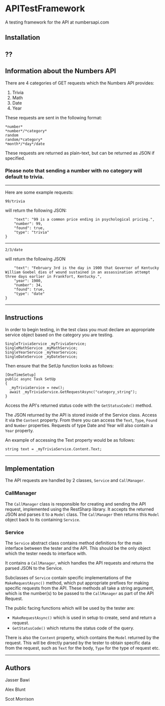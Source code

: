 # APITestFramework
A testing framework for the API at numbersapi.com

## Installation

??
---
## Information about the Numbers API

There are 4 categories of GET requests which the Numbers API provides:
1. Trivia
2. Math
3. Date
4. Year

These requests are sent in the following format:
```
*number*
*number*/*category*
random
random/*category*
*month*/*day*/date
```
These requests are returned as plain-text, but can be returned as JSON if specified.

### **Please note that sending a number with no category will default to trivia.**
---
Here are some example requests:
```
99/trivia
```
will return the following JSON:

```{
    "text": "99 is a common price ending in psychological pricing.",
    "number": 99,
    "found": true,
    "type": "trivia"
}
```
---
```
2/3/date
```
will return the following JSON
```{
    "text": "February 3rd is the day in 1900 that Governor of Kentucky William Goebel dies of wound sustained in an assassination attempt three days earlier in Frankfort, Kentucky.",
    "year": 1900,
    "number": 34,
    "found": true,
    "type": "date"
}
```
---
## Instructions

In order to begin testing, in the test class you must declare an appropriate service object based on the category you are testing.
```
SingleTriviaService _myTriviaService;
SingleMathService _myMathService;
SingleYearService _myYearService;
SingleDateService _myDateService;
```
Then ensure that the SetUp function looks as follows:
```
[OneTimeSetup]
public async Task SetUp
{
  _myTriviaService = new();
  await _myTriviaService.GetRequestAsync("category_string");
}
```
Access the API's returned status code with the ```GetStatusCode()``` method.

The JSON returned by the API is stored inside of the Service class. Access it via the ```Content``` property. From there you can
access the ```Text```, ```Type```, ```Found``` and ```Number``` properties. Requests of type Date and Year will also contain a
```Year``` property.

An example of accessing the Text property would be as follows:
```
string text = _myTriviaService.Content.Text;
```
---
## Implementation

The API requests are handled by 2 classes, ```Service``` and ```CallManager```.

### CallManager

The ```CallManager``` class is responsible for creating and sending the API request, implemented using the RestSharp library. It accepts
the returned JSON and parses it to a ```Model``` class. The ```CallManager``` then returns this ```Model``` object back to its containing
```Service```.

### Service
The ```Service``` abstract class contains method definitions for the main interface between the tester and the API. This should be the only
object which the tester needs to interface with. 

It contains a ```CallManager```, which handles the API requests and returns the parsed JSON to the Service.

Subclasses of ```Service``` contain specific implementations of the ```MakeRequestAsync()``` method, which put appropriate prefixes for
making specific requests from the API. These methods all take a string argument, which is the number(s) to be passed to the ```CallManager``` 
as part of the API Request.

The public facing functions which will be used by the tester are:
- ```MakeRequestAsync()``` which is used in setup to create, send and return a request.
- ```GetStatusCode()``` which returns the status code of the query.

There is also the ```Content``` property, which contains the ```Model``` returned by the request. This will be directly parsed by the tester
to obtain specific data from the request, such as ```Text``` for the body, ```Type``` for the type of request etc.

---
## Authors

Jasser Bawi

Alex Blunt

Scot Morrison
